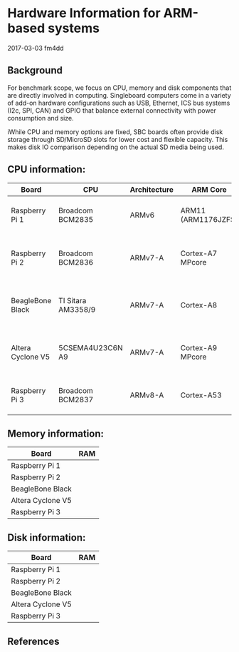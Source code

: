# Hardware Information for ARM-based systems

2017-03-03 fm4dd

## Background

For benchmark scope, we focus on CPU, memory and disk components that are directly involved in computing. Singleboard computers come in a variety of add-on hardware configurations such as USB, Ethernet, ICS bus systems (I2c, SPI, CAN) and GPIO that balance external connectivity with power consumption and size.

iWhile CPU and memory options are fixed, SBC boards often provide disk storage through SD/MicroSD slots for lower cost and flexible capacity. This makes disk IO comparison depending on the actual SD media being used.

## CPU information:

| Board             | CPU                | Architecture  | ARM Core            | FPU                       |
|-------------------|--------------------|---------------|---------------------|---------------------------|
| Raspberry Pi 1    | Broadcom BCM2835   | ARMv6         | ARM11 (ARM1176JZFS) | VFPv2 (VFP only, no NEON) |
| Raspberry Pi 2    | Broadcom BCM2836   | ARMv7-A       | Cortex-A7 MPcore    | VFPv4-D32 (VFP and NEON)  |
| BeagleBone Black  | TI Sitara AM3358/9 | ARMv7-A       | Cortex-A8           | VFPv3-D32 (VFP and NEON)  |
| Altera Cyclone V5 | 5CSEMA4U23C6N A9   | ARMv7-A       | Cortex-A9 MPcore    | VFPv3-D32 (VFP and NEON)  |
| Raspberry Pi 3    | Broadcom BCM2837   | ARMv8-A       | Cortex-A53          | ARMv8 (VFP and NEON)      |

## Memory information:

| Board             | RAM                                                  |
|-------------------|-------------------------------------------------------------------------|
| Raspberry Pi 1    |          |
| Raspberry Pi 2    |          |
| BeagleBone Black  |          |
| Altera Cyclone V5 |          |
| Raspberry Pi 3    |          |

## Disk information:

| Board             | RAM                                                  |
|-------------------|-------------------------------------------------------------------------|
| Raspberry Pi 1    |          |
| Raspberry Pi 2    |          |
| BeagleBone Black  |          |
| Altera Cyclone V5 |          |
| Raspberry Pi 3    |          |

## References

